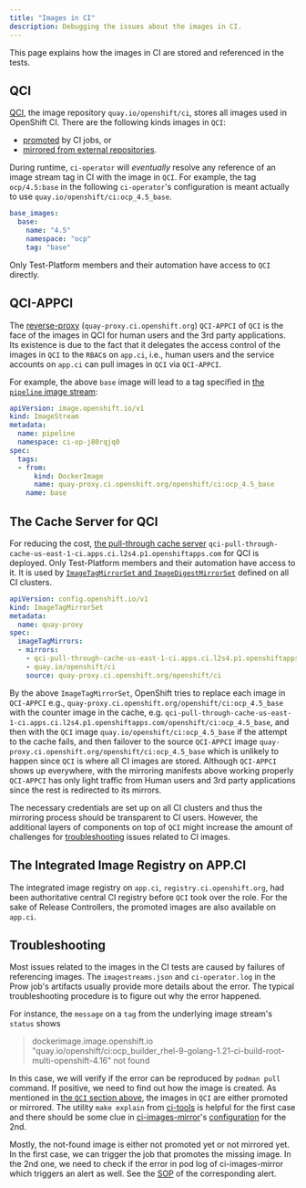 ```yaml
---
title: "Images in CI"
description: Debugging the issues about the images in CI.
---
```


This page explains how the images in CI are stored and referenced in the tests.

## QCI

[QCI](/docs/how-tos/use-registries-in-build-farm/#summary-of-available-registries),
the image repository `quay.io/openshift/ci`, stores all images used in OpenShift CI.
There are the following kinds images in `QCI`:
- [promoted](/docs/architecture/ci-operator/#publishing-container-images) by CI jobs, or
- [mirrored from external repositories](/docs/how-tos/external-images/).

During runtime, `ci-operator` will _eventually_ resolve any reference 
of an image stream tag in CI with the image in `QCI`.
For example, the tag `ocp/4.5:base` in the following `ci-operator`'s configuration
is meant actually to use `quay.io/openshift/ci:ocp_4.5_base`.

```yaml
base_images:
  base:
    name: "4.5"
    namespace: "ocp"
    tag: "base"
```

Only Test-Platform members and their automation have access to `QCI` directly.

## QCI-APPCI

The [reverse-proxy](https://github.com/openshift/release/blob/master/clusters/app.ci/assets/admin_qci-appci.yaml) (`quay-proxy.ci.openshift.org`) `QCI-APPCI` of `QCI` is the face of the images in QCI for human users and the 3rd party applications.
Its existence is due to the fact that it delegates the access control of the images in `QCI` to the `RBAC`s on `app.ci`, i.e.,
human users and the service accounts on `app.ci` can pull images in `QCI` via `QCI-APPCI`.


For example, the above `base` image will lead to a tag specified in [the `pipeline` image stream](/docs/architecture/ci-operator/#referencing-images):

```yaml
apiVersion: image.openshift.io/v1
kind: ImageStream
metadata:
  name: pipeline
  namespace: ci-op-j80rqjq0
spec:
  tags:
  - from:
      kind: DockerImage
      name: quay-proxy.ci.openshift.org/openshift/ci:ocp_4.5_base
    name: base
```

## The Cache Server for QCI

For reducing the cost, [the pull-through cache server](https://github.com/openshift/release/blob/master/clusters/app.ci/quayio-pull-through-cache/qci-pull-through-cache-us-east-1.yaml) `qci-pull-through-cache-us-east-1-ci.apps.ci.l2s4.p1.openshiftapps.com` for QCI is deployed. Only Test-Platform members and their automation have access to it.
It is used by [`ImageTagMirrorSet` and `ImageDigestMirrorSet`](https://docs.redhat.com/en/documentation/openshift_container_platform/4.18/html/images/image-configuration#images-configuration-registry-mirror-configuring_image-configuration) defined on all CI clusters.

```yaml
apiVersion: config.openshift.io/v1
kind: ImageTagMirrorSet
metadata:
  name: quay-proxy
spec:
  imageTagMirrors:
  - mirrors:
    - qci-pull-through-cache-us-east-1-ci.apps.ci.l2s4.p1.openshiftapps.com/openshift/ci
    - quay.io/openshift/ci
    source: quay-proxy.ci.openshift.org/openshift/ci
```

By the above `ImageTagMirrorSet`, OpenShift tries to replace each image in `QCI-APPCI` e.g., `quay-proxy.ci.openshift.org/openshift/ci:ocp_4.5_base`
with the counter image in the cache, e.g. `qci-pull-through-cache-us-east-1-ci.apps.ci.l2s4.p1.openshiftapps.com/openshift/ci:ocp_4.5_base`,
and then with the `QCI` image `quay.io/openshift/ci:ocp_4.5_base` if the attempt to the cache fails, and then
failover to the source `QCI-APPCI` image `quay-proxy.ci.openshift.org/openshift/ci:ocp_4.5_base` which is unlikely to happen since
`QCI` is where all CI images are stored.
Although `QCI-APPCI` shows up everywhere, with the mirroring manifests above working properly `QCI-APPCI` has only light traffic
from Human users and 3rd party applications since the rest is redirected to its mirrors.

The necessary credentials are set up on all CI clusters and thus the mirroring process should be transparent to CI users.
However, the additional layers of components on top of `QCI` might increase the amount of challenges for [troubleshooting](/docs/internals/images-in-ci/#troubleshooting) issues related to CI images.


## The Integrated Image Registry on APP.CI

The integrated image registry on `app.ci`, `registry.ci.openshift.org`, had been authoritative central CI registry
before `QCI` took over the role.
For the sake of Release Controllers, the promoted images are also available on `app.ci`.


## Troubleshooting

Most issues related to the images in the CI tests are caused by failures of referencing images.
The `imagestreams.json` and `ci-operator.log` in the Prow job's artifacts usually provide more details about the error.
The typical troubleshooting procedure is to figure out why the error happened.

For instance, the `message` on a `tag` from the underlying image stream's `status` shows 

> dockerimage.image.openshift.io "quay.io/openshift/ci:ocp_builder_rhel-9-golang-1.21-ci-build-root-multi-openshift-4.16" not found

In this case, we will verify if the error can be reproduced by `podman pull` command.
If positive, we need to find out how the image is created.
As mentioned in [the `QCI` section above](/docs/internals/images-in-ci/#qci), the images in `QCI` are
either promoted or mirrored.
The utility `make explain` from [ci-tools](https://github.com/openshift/ci-tools/tree/master/cmd/promoted-image-governor#explain)
is helpful for the first case and there should be some clue in [ci-images-mirror](https://github.com/openshift/ci-tools/tree/master/cmd/ci-images-mirror)'s [configuration](https://github.com/openshift/release/blob/master/core-services/image-mirroring/_config.yaml)
for the 2nd.

Mostly, the not-found image is either not promoted yet or not mirrored yet.
In the first case, we can trigger the job that promotes the missing image.
In the 2nd one, we need to check if the error in pod log of ci-images-mirror which triggers an alert as well.
See the [SOP](https://github.com/openshift/release/blob/master/docs/dptp-triage-sop/misc.md#quay-io-image-mirroring-failures) of the corresponding alert.
